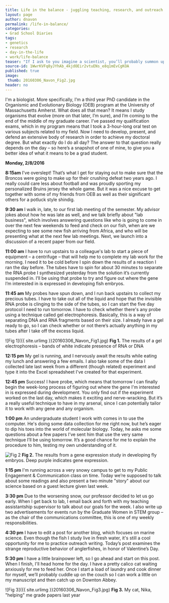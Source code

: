 ```yaml
---
title: Life in the balance - juggling teaching, research, and outreach
layout: page
author: dnavon
permalink: /life-in-balance/
categories:
- Grad School Diaries
tags:
- genetics
- research
- day-in-the-life
- work/life-balance
teaser: "If I ask to you imagine a scientist, you’ll probably summon up images of white lab coats and coke-bottle-thick glasses, middle-aged white men working at sterile lab benches with various instruments and chemicals.  But if I asked you to imagine what a scientist does all day…you may have more trouble with that."
source-id: 1WwrKVFq8yJYhAb_4kjdOEir2vtuENs_e8q1mEvCgKOA
published: true
image:
 thumb: 20160306_Navon_Fig2.jpg
header: no
---
```

I'm a biologist.  More specifically, I’m a third year PhD candidate in the Organismic and Evolutionary Biology (OEB) program at the University of Massachusetts Amherst.  What does all that mean?  It means I study organisms that evolve (more on that later, I’m sure), and I’m coming to the end of the middle of my graduate career.  I’ve passed my qualification exams, which in my program means that I took a 3-hour-long oral test on various subjects related to my field.  Now I need to develop, present, and defend an extensive body of research in order to achieve my doctoral degree. But what exactly do I do all day?  The answer to that question really depends on the day – so here’s a snapshot of one of mine, to give you a better idea of what it means to be a grad student.

**Monday, 2/8/2016**

**8:15am**
I've overslept!  That’s what I get for staying out to make sure that the Broncos were going to make up for their crushing defeat two years ago.  I really could care less about football and was proudly sporting my personalized Bruins jersey the whole game.  But it was a nice excuse to get together with some of my friends from OEB as well as their significant others for a potluck style shindig.

**9:30 am**
I walk in, late, to our first lab meeting of the semester.  My advisor jokes about how he was late as well, and we talk briefly about "lab business", which involves answering questions like who is going to come in over the next few weekends to feed and check on our fish, when are we expecting to see some new fish arriving from Africa, and who will be presenting what at the next few lab meetings.  Next, we launch into a discussion of a recent paper from our field.  

**11:00 am**
I have to run upstairs to a colleague's lab to start a piece of equipment – a centrifuge – that will help me to complete my lab work for the morning.  I need it to be cold before I spin down the results of a reaction I ran the day before.  The tubes have to spin for about 30 minutes to separate the RNA probe I synthesized yesterday from the solution it’s currently suspended in.  I’ll be using that probe to try and figure out where the gene I’m interested in is expressed in developing fish embryos.

**11:45 am**
My probes have spun down, and I run back upstairs to collect my precious tubes.  I have to take out all of the liquid and hope that the invisible RNA probe is clinging to the side of the tubes, so I can start the five day protocol I need to run tomorrow.  I have to check whether there's any probe using a technique called gel electrophoresis.  Basically, this is a way of separating DNA and RNA fragments based on their size.   I already have a gel ready to go, so I can check whether or not there’s actually anything in my tubes after I take off the excess liquid.  

![Fig 1]({{ site.urlimg }}20160306_Navon_Fig1.jpg)
**Fig 1.** The results of a gel electrophoresis – bands of white indicate presence of RNA or DNA

**12:15 pm**
My gel is running, and I nervously await the results while eating my lunch and answering a few emails.  I also take some of the data I collected late last week from a different (though related) experiment and type it into the Excel spreadsheet I've created for that experiment.  

**12:45 pm**
Success!  I have probe, which means that tomorrow I can finally begin the week-long process of figuring out where the gene I'm interested in is expressed during development. You only find out if the experiment worked on the last day, which makes it exciting and nerve-wracking.  But it’s a really useful technique to have in my arsenal, since I can potentially tailor it to work with any gene and any organism.

**1:00 pm**
An undergraduate student I work with comes in to use the computer.  He's doing some data collection for me right now, but he’s eager to dip his toes into the world of molecular biology.  Today, he asks me some questions about a few papers I’ve sent him that use the very same technique I’ll be using tomorrow.  It’s a good chance for me to explain the procedure to him, testing my own understanding of it.

![Fig 2](20160306_Navon_Fig2.jpg)
**Fig 2.** The results from a gene expression study in developing fly embryos.  Deep purple indicates gene expression.

**1:15 pm**
I'm running across a very snowy campus to get to my Public Engagement & Communication class on time. Today we’re supposed to talk about some readings and also present a two minute "story" about our science based on a guest lecture given last week.

**3:30 pm**
Due to the worsening snow, our professor decided to let us go early.  When I get back to lab, I email back and forth with my teaching assistantship supervisor to talk about our goals for the week.  I also write up two advertisements for events run by the Graduate Women in STEM group – as the chair of the communications committee, this is one of my weekly responsibilities.  

**4:30 pm**
I have to edit a post for another blog, which focuses on marine science.  Even though the fish I study live in fresh water, it's still a cool opportunity for me to practice outreach writing. Today’s post examines the strange reproductive behavior of anglerfishes, in honor of Valentine’s Day.

**5:30 pm**
I have a little brainpower left, so I go ahead and start on this post.  When I finish, I'll head home for the day.  I have a pretty calico cat waiting anxiously for me to feed her.  Once I start a load of laundry and cook dinner for myself, we’ll probably cuddle up on the couch so I can work a little on my manuscript and then catch up on Downton Abbey. 

![Fig 3]({{ site.urlimg }}20160306_Navon_Fig3.jpg)
**Fig 3.** My cat, Nika, "helping" me grade papers last year
